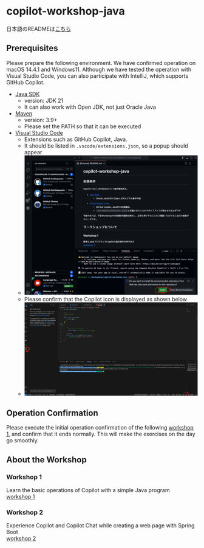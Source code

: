 # copilot-workshop-java
日本語のREADMEは[こちら](README.ja.md)

## Prerequisites
Please prepare the following environment. We have confirmed operation on macOS 14.4.1 and Windows11. Although we have tested the operation with Visual Studio Code, you can also participate with IntelliJ, which supports GitHub Copilot.

- [Java SDK](https://www.oracle.com/java/technologies/javase-downloads.html)
  - version: JDK 21
  - It can also work with Open JDK, not just Oracle Java
- [Maven](https://maven.apache.org/)
  - version: 3.9+
  - Please set the PATH so that it can be executed
- [Visual Studio Code](https://code.visualstudio.com/download)
  - Extensions such as GitHub Copilot, Java.
  - It should be listed in `.vscode/extensions.json`, so a popup should appear
  - ![](./img/README_2024-04-09-15-56-49.png)
  - Please confirm that the Copilot icon is displayed as shown below
  - ![](./img/README_2024-04-10-09-50-48.png)

## Operation Confirmation
Please execute the initial operation confirmation of the following [workshop 1](workshop1/README.ja.md), and confirm that it ends normally. This will make the exercises on the day go smoothly.

## About the Workshop
### Workshop 1
Learn the basic operations of Copilot with a simple Java program<br>
[workshop 1](workshop1/README.ja.md)

### Workshop 2
Experience Copilot and Copilot Chat while creating a web page with Spring Boot<br>
[workshop 2](workshop2/README.ja.md)